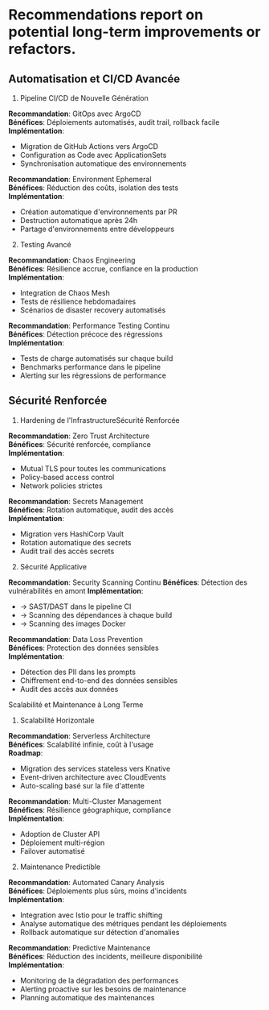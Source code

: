 # Recommendations report on potential long-term improvements or refactors.

## Automatisation et CI/CD Avancée  
1. Pipeline CI/CD de Nouvelle Génération

**Recommandation**: GitOps avec ArgoCD  
**Bénéfices**: Déploiements automatisés, audit trail, rollback facile  
**Implémentation**:
- Migration de GitHub Actions vers ArgoCD
- Configuration as Code avec ApplicationSets
- Synchronisation automatique des environnements

**Recommandation**: Environment Ephemeral  
**Bénéfices**: Réduction des coûts, isolation des tests  
**Implémentation**:
- Création automatique d'environnements par PR
- Destruction automatique après 24h
- Partage d'environnements entre développeurs

2. Testing Avancé

**Recommandation**: Chaos Engineering  
**Bénéfices**: Résilience accrue, confiance en la production  
**Implémentation**:
- Integration de Chaos Mesh
- Tests de résilience hebdomadaires
- Scénarios de disaster recovery automatisés

**Recommandation**: Performance Testing Continu  
**Bénéfices**: Détection précoce des régressions  
**Implémentation**:
- Tests de charge automatisés sur chaque build
- Benchmarks performance dans le pipeline
- Alerting sur les régressions de performance

## Sécurité Renforcée
1. Hardening de l'InfrastructureSécurité Renforcée

**Recommandation**: Zero Trust Architecture  
**Bénéfices**: Sécurité renforcée, compliance  
**Implémentation**:
- Mutual TLS pour toutes les communications
- Policy-based access control
- Network policies strictes

**Recommandation**: Secrets Management  
**Bénéfices**: Rotation automatique, audit des accès  
**Implémentation**:
- Migration vers HashiCorp Vault
- Rotation automatique des secrets
- Audit trail des accès secrets

2. Sécurité Applicative

**Recommandation**: Security Scanning Continu
**Bénéfices**: Détection des vulnérabilités en amont
**Implémentation**:
- → SAST/DAST dans le pipeline CI
- → Scanning des dépendances à chaque build
- → Scanning des images Docker

**Recommandation**: Data Loss Prevention  
**Bénéfices**: Protection des données sensibles  
**Implémentation**:
- Détection des PII dans les prompts
- Chiffrement end-to-end des données sensibles
- Audit des accès aux données

Scalabilité et Maintenance à Long Terme
1. Scalabilité Horizontale

**Recommandation**: Serverless Architecture  
**Bénéfices**: Scalabilité infinie, coût à l'usage  
**Roadmap**:
- Migration des services stateless vers Knative
- Event-driven architecture avec CloudEvents
- Auto-scaling basé sur la file d'attente

**Recommandation**: Multi-Cluster Management  
**Bénéfices**: Résilience géographique, compliance  
**Implémentation**:
- Adoption de Cluster API
- Déploiement multi-région
- Failover automatisé

2. Maintenance Predictible

**Recommandation**: Automated Canary Analysis  
**Bénéfices**: Déploiements plus sûrs, moins d'incidents  
**Implémentation**:
- Integration avec Istio pour le traffic shifting
- Analyse automatique des métriques pendant les déploiements
- Rollback automatique sur détection d'anomalies

**Recommandation**: Predictive Maintenance  
**Bénéfices**: Réduction des incidents, meilleure disponibilité  
**Implémentation**:
- Monitoring de la dégradation des performances
- Alerting proactive sur les besoins de maintenance
- Planning automatique des maintenances
